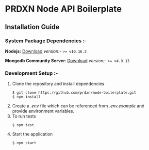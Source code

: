 # PRDXN Node API Boilerplate

## Installation Guide

### System Package Dependencies :-
 **Nodejs:** [Download](https://nodejs.org/en/download/)
_version:-_ `>= v10.16.3`

 **Mongodb Community Server**: [Download](https://www.mongodb.com/download-center/community)
_version:-_ `>= v4.0.13`

### Development Setup :-
1. Clone the repository  and install dependencies
	 ```
	 $ git clone https://github.com/prdxn/node-boilerplate.git
	 $ npm install
	```	 
2. Create a *.env* file which can be referenced from *.env.example* and provide environment variables.
3. To run tests
	```
	$ npm test
	```
4. Start the application
	```
	$ npm start
	```
